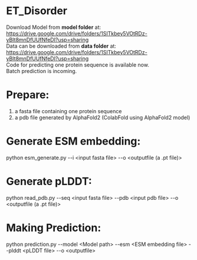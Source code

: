 # ET_Disorder
Download Model from **model folder** at: https://drive.google.com/drive/folders/1SITkbey5VOtRDz-yBIt8mnDfUUfNfeDI?usp=sharing  <br>
Data can be downloaded from **data folder** at: https://drive.google.com/drive/folders/1SITkbey5VOtRDz-yBIt8mnDfUUfNfeDI?usp=sharing  <br>
Code for predicting one protein sequence is available now.<br>
Batch prediction is incoming.
# Prepare:
1. a fasta file containing one protein sequence
2. a pdb file generated by AlphaFold2 (ColabFold using AlphaFold2 model)

# Generate ESM embedding:
python esm_generate.py --i \<input fasta file\> --o \<outputfile (a .pt file)\>

# Generate pLDDT:
python read_pdb.py --seq \<input fasta file\> --pdb \<input pdb file\> --o \<outputfile (a .pt file)\>

# Making Prediction:
python prediction.py --model \<Model path\> --esm \<ESM embedding file\> --plddt \<pLDDT file\> --o \<outputfile\>
